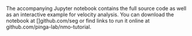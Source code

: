 The accompanying Jupyter notebook contains the full source code as well as an interactive example for velocity analysis.
You can download the notebook at []github.com/seg or find links to run it online at github.com/pinga-lab/nmo-tutorial.
